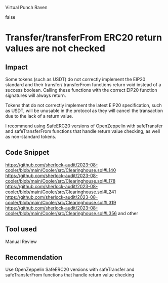 Virtual Punch Raven

false

# Transfer/transferFrom ERC20 return values are not checked

## Impact

Some tokens (such as USDT) do not correctly implement the EIP20 standard and their transfer/ transferFrom functions return void instead of a success boolean. Calling these functions with the correct EIP20 function signatures will always return.

Tokens that do not correctly implement the latest EIP20 specification, such as USDT, will be unusable in the protocol as they will cancel the transaction due to the lack of a return value.

I recommend using SafeERC20 versions of OpenZeppelin with safeTransfer and safeTransferFrom functions that handle return value checking, as well as non-standard tokens.

## Code Snippet

https://github.com/sherlock-audit/2023-08-cooler/blob/main/Cooler/src/Clearinghouse.sol#L140
https://github.com/sherlock-audit/2023-08-cooler/blob/main/Cooler/src/Clearinghouse.sol#L178
https://github.com/sherlock-audit/2023-08-cooler/blob/main/Cooler/src/Clearinghouse.sol#L241
https://github.com/sherlock-audit/2023-08-cooler/blob/main/Cooler/src/Clearinghouse.sol#L319
https://github.com/sherlock-audit/2023-08-cooler/blob/main/Cooler/src/Clearinghouse.sol#L356 and other

## Tool used

Manual Review

## Recommendation

Use OpenZeppelin SafeERC20 versions with safeTransfer and safeTransferFrom functions that handle return value checking